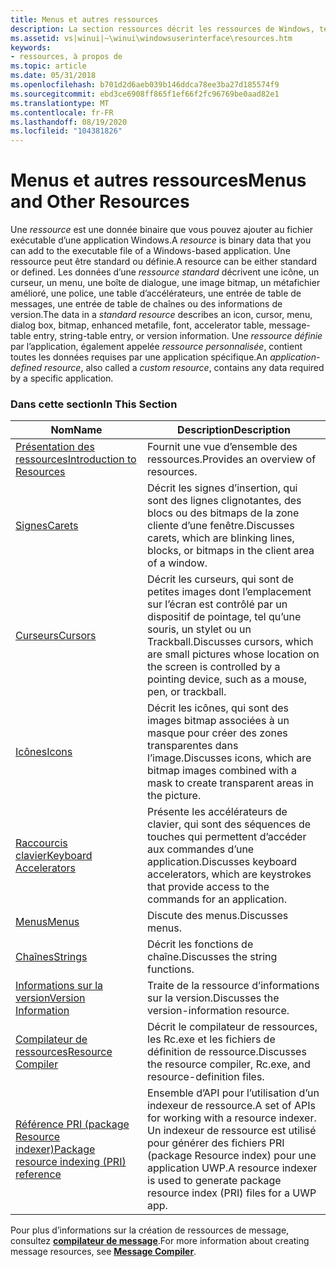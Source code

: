 ```yaml
---
title: Menus et autres ressources
description: La section ressources décrit les ressources de Windows, telles que les icônes, les curseurs et les boîtes de dialogue.
ms.assetid: vs|winui|~\winui\windowsuserinterface\resources.htm
keywords:
- ressources, à propos de
ms.topic: article
ms.date: 05/31/2018
ms.openlocfilehash: b701d2d6aeb039b146ddca78ee3ba27d185574f9
ms.sourcegitcommit: ebd3ce6908ff865f1ef66f2fc96769be0aad82e1
ms.translationtype: MT
ms.contentlocale: fr-FR
ms.lasthandoff: 08/19/2020
ms.locfileid: "104381826"
---
```

# <a name="menus-and-other-resources"></a><span data-ttu-id="07367-104">Menus et autres ressources</span><span class="sxs-lookup"><span data-stu-id="07367-104">Menus and Other Resources</span></span>

<span data-ttu-id="07367-105">Une *ressource* est une donnée binaire que vous pouvez ajouter au fichier exécutable d’une application Windows.</span><span class="sxs-lookup"><span data-stu-id="07367-105">A *resource* is binary data that you can add to the executable file of a Windows-based application.</span></span> <span data-ttu-id="07367-106">Une ressource peut être standard ou définie.</span><span class="sxs-lookup"><span data-stu-id="07367-106">A resource can be either standard or defined.</span></span> <span data-ttu-id="07367-107">Les données d’une *ressource standard* décrivent une icône, un curseur, un menu, une boîte de dialogue, une image bitmap, un métafichier amélioré, une police, une table d’accélérateurs, une entrée de table de messages, une entrée de table de chaînes ou des informations de version.</span><span class="sxs-lookup"><span data-stu-id="07367-107">The data in a *standard resource* describes an icon, cursor, menu, dialog box, bitmap, enhanced metafile, font, accelerator table, message-table entry, string-table entry, or version information.</span></span> <span data-ttu-id="07367-108">Une *ressource définie* par l’application, également appelée *ressource personnalisée*, contient toutes les données requises par une application spécifique.</span><span class="sxs-lookup"><span data-stu-id="07367-108">An *application-defined resource*, also called a *custom resource*, contains any data required by a specific application.</span></span>

### <a name="in-this-section"></a><span data-ttu-id="07367-109">Dans cette section</span><span class="sxs-lookup"><span data-stu-id="07367-109">In This Section</span></span>



| <span data-ttu-id="07367-110">Nom</span><span class="sxs-lookup"><span data-stu-id="07367-110">Name</span></span>                                                                    | <span data-ttu-id="07367-111">Description</span><span class="sxs-lookup"><span data-stu-id="07367-111">Description</span></span>                                                                                                                                                 |
|-------------------------------------------------------------------------|-------------------------------------------------------------------------------------------------------------------------------------------------------------|
| [<span data-ttu-id="07367-112">Présentation des ressources</span><span class="sxs-lookup"><span data-stu-id="07367-112">Introduction to Resources</span></span>](introduction-to-resources.md)              | <span data-ttu-id="07367-113">Fournit une vue d’ensemble des ressources.</span><span class="sxs-lookup"><span data-stu-id="07367-113">Provides an overview of resources.</span></span><br/>                                                                                                               |
| [<span data-ttu-id="07367-114">Signes</span><span class="sxs-lookup"><span data-stu-id="07367-114">Carets</span></span>](carets.md)                                                    | <span data-ttu-id="07367-115">Décrit les signes d’insertion, qui sont des lignes clignotantes, des blocs ou des bitmaps de la zone cliente d’une fenêtre.</span><span class="sxs-lookup"><span data-stu-id="07367-115">Discusses carets, which are blinking lines, blocks, or bitmaps in the client area of a window.</span></span><br/>                                                   |
| [<span data-ttu-id="07367-116">Curseurs</span><span class="sxs-lookup"><span data-stu-id="07367-116">Cursors</span></span>](cursors.md)                                                  | <span data-ttu-id="07367-117">Décrit les curseurs, qui sont de petites images dont l’emplacement sur l’écran est contrôlé par un dispositif de pointage, tel qu’une souris, un stylet ou un Trackball.</span><span class="sxs-lookup"><span data-stu-id="07367-117">Discusses cursors, which are small pictures whose location on the screen is controlled by a pointing device, such as a mouse, pen, or trackball.</span></span><br/> |
| [<span data-ttu-id="07367-118">Icônes</span><span class="sxs-lookup"><span data-stu-id="07367-118">Icons</span></span>](icons.md)                                                      | <span data-ttu-id="07367-119">Décrit les icônes, qui sont des images bitmap associées à un masque pour créer des zones transparentes dans l’image.</span><span class="sxs-lookup"><span data-stu-id="07367-119">Discusses icons, which are bitmap images combined with a mask to create transparent areas in the picture.</span></span><br/>                                        |
| [<span data-ttu-id="07367-120">Raccourcis clavier</span><span class="sxs-lookup"><span data-stu-id="07367-120">Keyboard Accelerators</span></span>](keyboard-accelerators.md)                      | <span data-ttu-id="07367-121">Présente les accélérateurs de clavier, qui sont des séquences de touches qui permettent d’accéder aux commandes d’une application.</span><span class="sxs-lookup"><span data-stu-id="07367-121">Discusses keyboard accelerators, which are keystrokes that provide access to the commands for an application.</span></span><br/>                                    |
| [<span data-ttu-id="07367-122">Menus</span><span class="sxs-lookup"><span data-stu-id="07367-122">Menus</span></span>](menus.md)                                                      | <span data-ttu-id="07367-123">Discute des menus.</span><span class="sxs-lookup"><span data-stu-id="07367-123">Discusses menus.</span></span><br/>                                                                                                                                 |
| [<span data-ttu-id="07367-124">Chaînes</span><span class="sxs-lookup"><span data-stu-id="07367-124">Strings</span></span>](strings.md)                                                  | <span data-ttu-id="07367-125">Décrit les fonctions de chaîne.</span><span class="sxs-lookup"><span data-stu-id="07367-125">Discusses the string functions.</span></span><br/>                                                                                                                  |
| [<span data-ttu-id="07367-126">Informations sur la version</span><span class="sxs-lookup"><span data-stu-id="07367-126">Version Information</span></span>](version-information.md)                          | <span data-ttu-id="07367-127">Traite de la ressource d’informations sur la version.</span><span class="sxs-lookup"><span data-stu-id="07367-127">Discusses the version-information resource.</span></span><br/>                                                                                                      |
| [<span data-ttu-id="07367-128">Compilateur de ressources</span><span class="sxs-lookup"><span data-stu-id="07367-128">Resource Compiler</span></span>](resource-compiler.md)                              | <span data-ttu-id="07367-129">Décrit le compilateur de ressources, les Rc.exe et les fichiers de définition de ressource.</span><span class="sxs-lookup"><span data-stu-id="07367-129">Discusses the resource compiler, Rc.exe, and resource-definition files.</span></span><br/>                                                                          |
| [<span data-ttu-id="07367-130">Référence PRI (package Resource indexer)</span><span class="sxs-lookup"><span data-stu-id="07367-130">Package resource indexing (PRI) reference</span></span>](pri-indexing-reference.md) | <span data-ttu-id="07367-131">Ensemble d’API pour l’utilisation d’un indexeur de ressource.</span><span class="sxs-lookup"><span data-stu-id="07367-131">A set of APIs for working with a resource indexer.</span></span> <span data-ttu-id="07367-132">Un indexeur de ressource est utilisé pour générer des fichiers PRI (package Resource index) pour une application UWP.</span><span class="sxs-lookup"><span data-stu-id="07367-132">A resource indexer is used to generate package resource index (PRI) files for a UWP app.</span></span><br/>      |



 

<span data-ttu-id="07367-133">Pour plus d’informations sur la création de ressources de message, consultez [**compilateur de message**](/windows/desktop/WES/message-compiler--mc-exe-).</span><span class="sxs-lookup"><span data-stu-id="07367-133">For more information about creating message resources, see [**Message Compiler**](/windows/desktop/WES/message-compiler--mc-exe-).</span></span>

 

